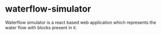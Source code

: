 # waterflow-simulator
Waterflow simulator is a react based web application which represents the water flow with blocks present in it.
